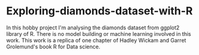 # Exploring-diamonds-dataset-with-R

In this hobby project I'm analysing the diamonds dataset from ggplot2 library of R. There is no model building or machine learning involved in this work. This work is a replica of one chapter of Hadley Wickam and Garret Grolemund's book R for Data science. 
